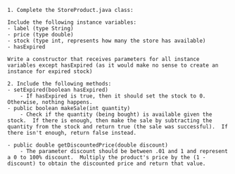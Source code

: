 	1. Complete the StoreProduct.java class:
	
	Include the following instance variables:
	- label (type String)
	- price (type double)
	- stock (type int, represents how many the store has available)
	- hasExpired
	
	Write a constructor that receives parameters for all instance variables except hasExpired (as it would make no sense to create an instance for expired stock)
	
	2. Include the following methods:
	- setExpired(boolean hasExpired)
	    - If hasExpired is true, then it should set the stock to 0.  Otherwise, nothing happens.	
	- public boolean makeSale(int quantity)
	    - Check if the quantity (being bought) is available given the stock.  If there is enough, then make the sale by subtracting the quantity from the stock and return true (the sale was successful).  If there isn't enough, return false instead.
	
	- public double getDiscountedPrice(double discount)
	    - The parameter discount should be between .01 and 1 and represent a 0 to 100% discount.  Multiply the product's price by the (1 - discount) to obtain the discounted price and return that value.
